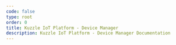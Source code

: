 ```yaml
---
code: false
type: root
order: 0
title: Kuzzle IoT Platform - Device Manager
description: Kuzzle IoT Platform - Device Manager Documentation
---
```


<Redirect to="controllers/devices" />
